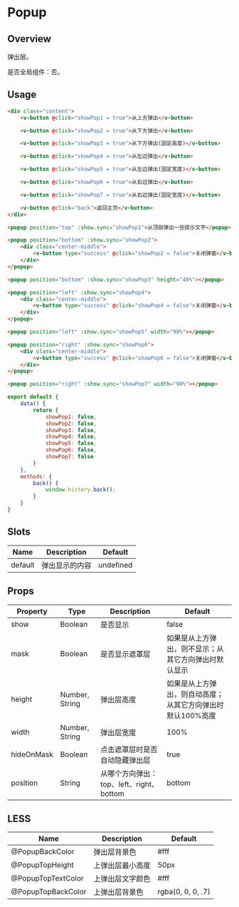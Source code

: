 # Popup

## Overview

弹出层。

是否全局组件：否。

## Usage

```html
<div class="content">
    <v-button @click="showPop1 = true">从上方弹出</v-button>

    <v-button @click="showPop2 = true">从下方弹出</v-button>

    <v-button @click="showPop3 = true">从下方弹出(固定高度)</v-button>

    <v-button @click="showPop4 = true">从左边弹出</v-button>

    <v-button @click="showPop5 = true">从左边弹出(固定宽度)</v-button>

    <v-button @click="showPop6 = true">从右边弹出</v-button>

    <v-button @click="showPop7 = true">从右边弹出(固定宽度)</v-button>

    <v-button @click="back">返回主页</v-button>
</div>

<popup position="top" :show.sync="showPop1">从顶部弹出一些提示文字</popup>

<popup position="bottom" :show.sync="showPop2">
    <div class="center-middle">
        <v-button type="success" @click="showPop2 = false">关闭弹窗</v-button>
    </div>
</popup>

<popup position="bottom" :show.sync="showPop3" height="40%"></popup>

<popup position="left" :show.sync="showPop4">
    <div class="center-middle">
        <v-button type="success" @click="showPop4 = false">关闭弹窗</v-button>
    </div>
</popup>

<popup position="left" :show.sync="showPop5" width="90%"></popup>

<popup position="right" :show.sync="showPop6">
    <div class="center-middle">
        <v-button type="success" @click="showPop6 = false">关闭弹窗</v-button>
    </div>
</popup>

<popup position="right" :show.sync="showPop7" width="90%"></popup>
```

```javascript
export default {
    data() {
        return {
            showPop1: false,
            showPop2: false,
            showPop3: false,
            showPop4: false,
            showPop5: false,
            showPop6: false,
            showPop7: false
        }
    },
    methods: {
        back() {
            window.history.back();
        }
    }
}
```

## Slots

| Name | Description | Default |
| ----- | ----- | ----- |
| default | 弹出显示的内容 | undefined |

## Props

| Property | Type | Description | Default |
| ----- | ----- | ----- | ----- |
| show | Boolean | 是否显示 | false |
| mask | Boolean | 是否显示遮罩层 | 如果是从上方弹出，则不显示；从其它方向弹出时默认显示 |
| height | Number, String | 弹出层高度 | 如果是从上方弹出，则自动高度；从其它方向弹出时默认100%高度 |
| width | Number, String | 弹出层宽度 | 100% |
| hideOnMask | Boolean | 点击遮罩层时是否自动隐藏弹出层 | true |
| position | String | 从哪个方向弹出：top、left、right、bottom | bottom |

## LESS

| Name | Description | Default |
| ----- | ----- | ----- |
| @PopupBackColor | 弹出层背景色 | \#fff |
| @PopupTopHeight | 上弹出层最小高度 | 50px |
| @PopupTopTextColor | 上弹出层文字颜色 | \#fff |
| @PopupTopBackColor | 上弹出层背景色 | rgba(0, 0, 0, .7) |
